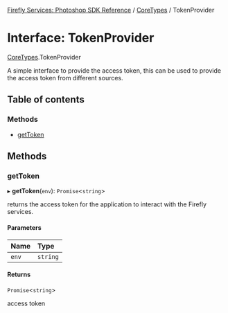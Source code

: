 [Firefly Services: Photoshop SDK Reference](../index.md) / [CoreTypes](../modules/CoreTypes.md) / TokenProvider

# Interface: TokenProvider

[CoreTypes](../modules/CoreTypes.md).TokenProvider

A simple interface to provide the access token, this can be used to provide the access token from different sources.

## Table of contents

### Methods

- [getToken](CoreTypes.TokenProvider.md#gettoken)

## Methods

### getToken

▸ **getToken**(`env`): `Promise`\<`string`\>

returns the access token for the application to interact with the Firefly services.

#### Parameters

| Name | Type |
| :------ | :------ |
| `env` | `string` |

#### Returns

`Promise`\<`string`\>

access token
